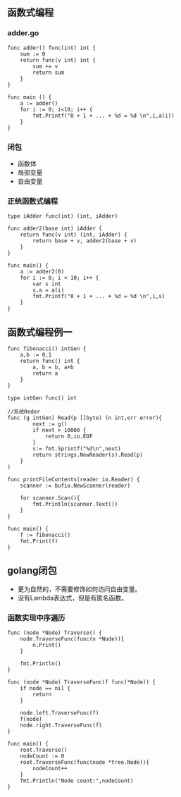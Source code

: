 ## 函数式编程 ##

    
### adder.go ###

    func adder() func(int) int {
		sum := 0
		return func(v int) int {
			sum += v
			return sum
		}
	}

	func main () {
		a := adder()
		for i := 0; i<10; i++ {
			fmt.Printf("0 + 1 + ... + %d = %d \n",i,a(i))
		}
	}

### 闭包 ###

- 函数体
- 局部变量
- 自由变量

### 正统函数式编程 ###

    type iAdder func(int) (int, iAdder)

	func adder2(base int) iAdder {
		return func(v int) (int, iAdder) {
			return base + v, adder2(base + v) 
		}
	}

	func main() {
		a := adder2(0)
		for i := 0; i < 10; i++ {
			var s int
			s,a = a(i)
			fmt.Printf("0 + 1 + ... + %d = %d \n",i,s)
		}
	}


## 函数式编程例一 ##
	
	func fibonacci() intGen {
		a,b := 0,1
		return func() int {
			a, b = b, a+b
			return a
		}
	}
    
    type intGen func() int 

	//系统Reder
	func (g intGen) Read(p []byte) (n int,err error){
			next := g()
			if next > 10000 {
				return 0,io.EOF
			}
			s:= fmt.Sprintf("%d\n",next)
			return strings.NewReader(s).Read(p)
		}
	)

	func printFileContents(reader io.Reader) {
		scanner := bufio.NewScanner(reader)

		for scanner.Scan(){
			fmt.Println(scanner.Text())
		}
	}

	func main() {
		f := fibonacci()
		fmt.Print(f)
	}

## golang闭包 ##

- 更为自然的，不需要修饰如何访问自由变量。
- 没有Lambda表达式，但是有匿名函数。

### 函数实现中序遍历  ###

	func (node *Node) Traverse() {
		node.TraverseFunc(func(n *Node)){
			n.Print()
		}

		fmt.Println()
	}

    func (node *Node) TraverseFunc(f func(*Node)) {
		if node == nil {
			return 
		}
		
		node.left.TraverseFunc(f)
		f(node)
		node.right.TraverseFunc(f)
	}

	func main() {
		root.Traverse()
		nodeCount := 0
		root.TraverseFunc(func(node *tree.Node)){
			nodeCount++
		}
		fmt.Println("Node count:",nodeCount)
	}

